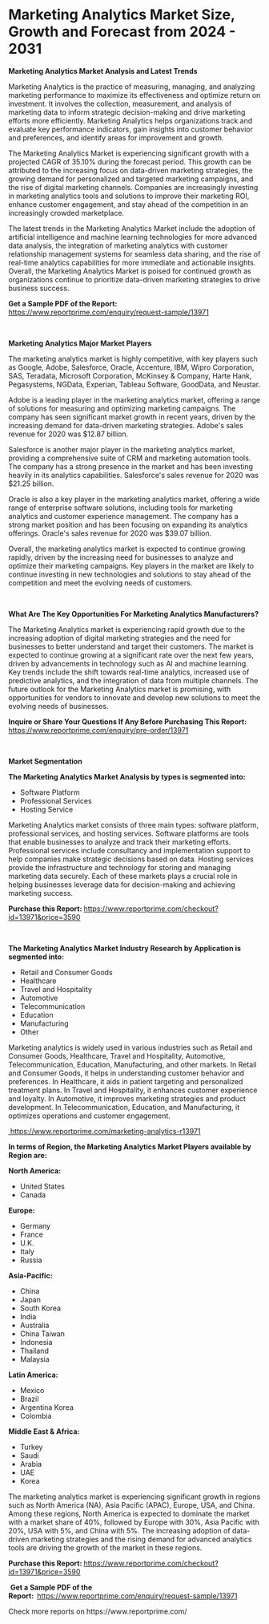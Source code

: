 <p><h1>Marketing Analytics Market Size, Growth and Forecast from 2024 - 2031</h1></p><p><strong>Marketing Analytics Market Analysis and Latest Trends</strong></p>
<p><p>Marketing Analytics is the practice of measuring, managing, and analyzing marketing performance to maximize its effectiveness and optimize return on investment. It involves the collection, measurement, and analysis of marketing data to inform strategic decision-making and drive marketing efforts more efficiently. Marketing Analytics helps organizations track and evaluate key performance indicators, gain insights into customer behavior and preferences, and identify areas for improvement and growth.</p><p>The Marketing Analytics Market is experiencing significant growth with a projected CAGR of 35.10% during the forecast period. This growth can be attributed to the increasing focus on data-driven marketing strategies, the growing demand for personalized and targeted marketing campaigns, and the rise of digital marketing channels. Companies are increasingly investing in marketing analytics tools and solutions to improve their marketing ROI, enhance customer engagement, and stay ahead of the competition in an increasingly crowded marketplace.</p><p>The latest trends in the Marketing Analytics Market include the adoption of artificial intelligence and machine learning technologies for more advanced data analysis, the integration of marketing analytics with customer relationship management systems for seamless data sharing, and the rise of real-time analytics capabilities for more immediate and actionable insights. Overall, the Marketing Analytics Market is poised for continued growth as organizations continue to prioritize data-driven marketing strategies to drive business success.</p></p>
<p><strong>Get a Sample PDF of the Report:&nbsp;</strong> <a href="https://www.reportprime.com/enquiry/request-sample/13971">https://www.reportprime.com/enquiry/request-sample/13971</a></p>
<p>&nbsp;</p>
<p><strong>Marketing Analytics Major Market Players</strong></p>
<p><p>The marketing analytics market is highly competitive, with key players such as Google, Adobe, Salesforce, Oracle, Accenture, IBM, Wipro Corporation, SAS, Teradata, Microsoft Corporation, McKinsey & Company, Harte Hank, Pegasystems, NGData, Experian, Tableau Software, GoodData, and Neustar.</p><p>Adobe is a leading player in the marketing analytics market, offering a range of solutions for measuring and optimizing marketing campaigns. The company has seen significant market growth in recent years, driven by the increasing demand for data-driven marketing strategies. Adobe's sales revenue for 2020 was $12.87 billion.</p><p>Salesforce is another major player in the marketing analytics market, providing a comprehensive suite of CRM and marketing automation tools. The company has a strong presence in the market and has been investing heavily in its analytics capabilities. Salesforce's sales revenue for 2020 was $21.25 billion.</p><p>Oracle is also a key player in the marketing analytics market, offering a wide range of enterprise software solutions, including tools for marketing analytics and customer experience management. The company has a strong market position and has been focusing on expanding its analytics offerings. Oracle's sales revenue for 2020 was $39.07 billion.</p><p>Overall, the marketing analytics market is expected to continue growing rapidly, driven by the increasing need for businesses to analyze and optimize their marketing campaigns. Key players in the market are likely to continue investing in new technologies and solutions to stay ahead of the competition and meet the evolving needs of customers.</p></p>
<p>&nbsp;</p>
<p><strong>What Are The Key Opportunities For Marketing Analytics Manufacturers?</strong></p>
<p><p>The Marketing Analytics market is experiencing rapid growth due to the increasing adoption of digital marketing strategies and the need for businesses to better understand and target their customers. The market is expected to continue growing at a significant rate over the next few years, driven by advancements in technology such as AI and machine learning. Key trends include the shift towards real-time analytics, increased use of predictive analytics, and the integration of data from multiple channels. The future outlook for the Marketing Analytics market is promising, with opportunities for vendors to innovate and develop new solutions to meet the evolving needs of businesses.</p></p>
<p><strong>Inquire or Share Your Questions If Any Before Purchasing This Report:</strong> <a href="https://www.reportprime.com/enquiry/pre-order/13971">https://www.reportprime.com/enquiry/pre-order/13971</a></p>
<p>&nbsp;</p>
<p><strong>Market Segmentation</strong></p>
<p><strong>The Marketing Analytics Market Analysis by types is segmented into:</strong></p>
<p><ul><li>Software Platform</li><li>Professional Services</li><li>Hosting Service</li></ul></p>
<p><p>Marketing Analytics market consists of three main types: software platform, professional services, and hosting services. Software platforms are tools that enable businesses to analyze and track their marketing efforts. Professional services include consultancy and implementation support to help companies make strategic decisions based on data. Hosting services provide the infrastructure and technology for storing and managing marketing data securely. Each of these markets plays a crucial role in helping businesses leverage data for decision-making and achieving marketing success.</p></p>
<p><strong>Purchase this Report:&nbsp;</strong><a href="https://www.reportprime.com/checkout?id=13971&price=3590">https://www.reportprime.com/checkout?id=13971&price=3590</a></p>
<p>&nbsp;</p>
<p><strong>The Marketing Analytics Market Industry Research by Application is segmented into:</strong></p>
<p><ul><li>Retail and Consumer Goods</li><li>Healthcare</li><li>Travel and Hospitality</li><li>Automotive</li><li>Telecommunication</li><li>Education</li><li>Manufacturing</li><li>Other</li></ul></p>
<p><p>Marketing analytics is widely used in various industries such as Retail and Consumer Goods, Healthcare, Travel and Hospitality, Automotive, Telecommunication, Education, Manufacturing, and other markets. In Retail and Consumer Goods, it helps in understanding customer behavior and preferences. In Healthcare, it aids in patient targeting and personalized treatment plans. In Travel and Hospitality, it enhances customer experience and loyalty. In Automotive, it improves marketing strategies and product development. In Telecommunication, Education, and Manufacturing, it optimizes operations and customer engagement.</p></p>
<p><a href="https://www.reportprime.com/marketing-analytics-r13971">&nbsp;https://www.reportprime.com/marketing-analytics-r13971</a></p>
<p><strong>In terms of Region, the Marketing Analytics Market Players available by Region are:</strong></p>
<p>
    <p> <strong> North America: </strong>
        <ul>
            <li>United States</li>
            <li>Canada</li>
        </ul>
        </p> 
    <p> <strong> Europe: </strong>
        <ul>
            <li>Germany</li>
            <li>France</li>
            <li>U.K.</li>
            <li>Italy</li>
            <li>Russia</li>
        </ul>
        </p> 
    <p> <strong> Asia-Pacific: </strong>
        <ul>
            <li>China</li>
            <li>Japan</li>
            <li>South Korea</li>
            <li>India</li>
            <li>Australia</li>
            <li>China Taiwan</li>
            <li>Indonesia</li>
            <li>Thailand</li>
            <li>Malaysia</li>
        </ul>
        </p> 
    <p> <strong> Latin America: </strong>
        <ul>
            <li>Mexico</li>
            <li>Brazil</li>
            <li>Argentina Korea</li>
            <li>Colombia</li>
        </ul>
        </p> 
    <p> <strong> Middle East & Africa: </strong>
        <ul>
            <li>Turkey</li>
            <li>Saudi</li>
            <li>Arabia</li>
            <li>UAE</li>
            <li>Korea</li>
        </ul>
    </p>
    </p>
<p><p>The marketing analytics market is experiencing significant growth in regions such as North America (NA), Asia Pacific (APAC), Europe, USA, and China. Among these regions, North America is expected to dominate the market with a market share of 40%, followed by Europe with 30%, Asia Pacific with 20%, USA with 5%, and China with 5%. The increasing adoption of data-driven marketing strategies and the rising demand for advanced analytics tools are driving the growth of the market in these regions.</p></p>
<p><strong>Purchase this Report: </strong><a href="https://www.reportprime.com/checkout?id=13971&price=3590">https://www.reportprime.com/checkout?id=13971&price=3590</a></p>
<p>&nbsp;<strong>Get a Sample PDF of the Report:&nbsp;&nbsp;</strong><a href="https://www.reportprime.com/enquiry/request-sample/13971">https://www.reportprime.com/enquiry/request-sample/13971</a></p>
<p><strong></strong></p>
<p>Check more reports on https://www.reportprime.com/</p>